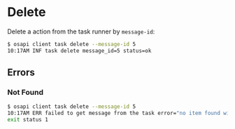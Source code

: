 # Delete

Delete a action from the task runner by `message-id`:

```bash
$ osapi client task delete --message-id 5
10:17AM INF task delete message_id=5 status=ok
```

## Errors

### Not Found

```bash
$ osapi client task delete --message-id 5
10:17AM ERR failed to get message from the task error="no item found with ID: 5"
exit status 1
```
